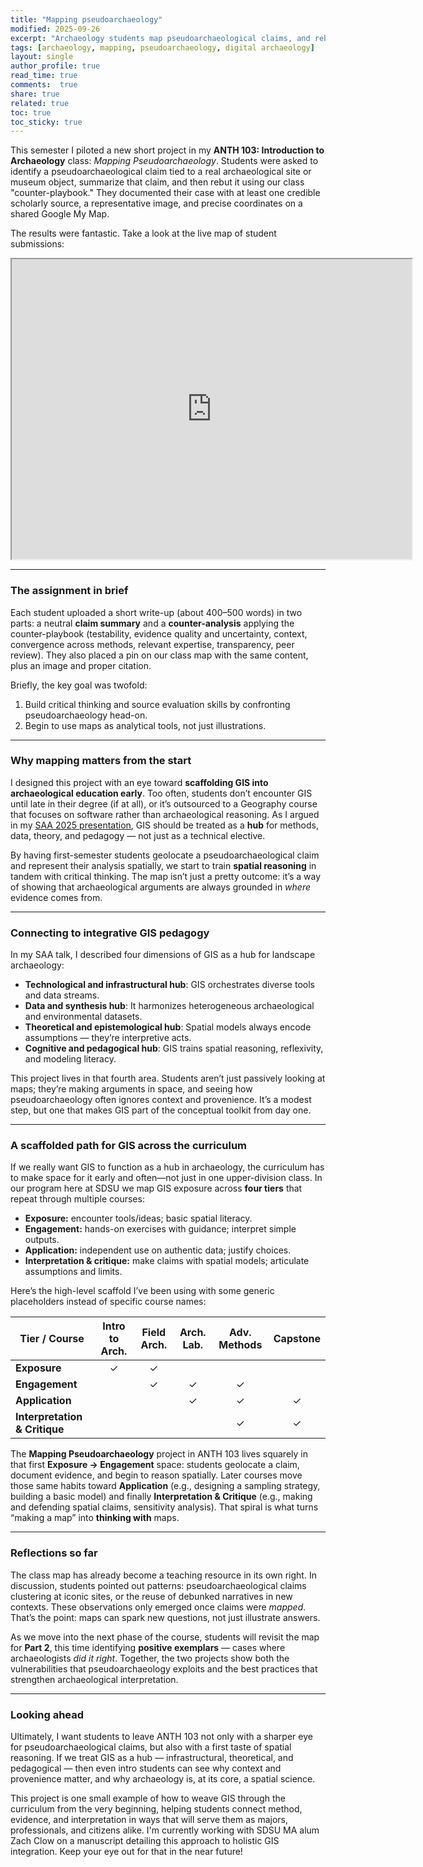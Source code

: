 ```yaml
---
title: "Mapping pseudoarchaeology"
modified: 2025-09-26
excerpt: "Archaeology students map pseudoarchaeological claims, and rebutt them."
tags: [archaeology, mapping, pseudoarchaeology, digital archaeology]
layout: single
author_profile: true
read_time: true
comments:  true
share: true
related: true
toc: true
toc_sticky: true
---
```


This semester I piloted a new short project in my **ANTH 103: Introduction to Archaeology** class: *Mapping Pseudoarchaeology*. Students were asked to identify a pseudoarchaeological claim tied to a real archaeological site or museum object, summarize that claim, and then rebut it using our class "counter-playbook." They documented their case with at least one credible scholarly source, a representative image, and precise coordinates on a shared Google My Map.

The results were fantastic. Take a look at the live map of student submissions:

<iframe src="https://www.google.com/maps/d/u/1/embed?mid=16TAxASEnzNDhxgbEzz_mvVbm_NXCFlw&ehbc=2E312F" width="640" height="480"></iframe>

---

### The assignment in brief

Each student uploaded a short write-up (about 400–500 words) in two parts: a neutral **claim summary** and a **counter-analysis** applying the counter-playbook (testability, evidence quality and uncertainty, context, convergence across methods, relevant expertise, transparency, peer review). They also placed a pin on our class map with the same content, plus an image and proper citation.

Briefly, the key goal was twofold:  
1. Build critical thinking and source evaluation skills by confronting pseudoarchaeology head-on.  
2. Begin to use maps as analytical tools, not just illustrations.

---

### Why mapping matters from the start

I designed this project with an eye toward **scaffolding GIS into archaeological education early**. Too often, students don’t encounter GIS until late in their degree (if at all), or it’s outsourced to a Geography course that focuses on software rather than archaeological reasoning. As I argued in my [SAA 2025 presentation](/pdf/SAA2025_Ullah.pdf), GIS should be treated as a **hub** for methods, data, theory, and pedagogy — not just as a technical elective.

By having first-semester students geolocate a pseudoarchaeological claim and represent their analysis spatially, we start to train **spatial reasoning** in tandem with critical thinking. The map isn’t just a pretty outcome: it’s a way of showing that archaeological arguments are always grounded in *where* evidence comes from.

---

### Connecting to integrative GIS pedagogy

In my SAA talk, I described four dimensions of GIS as a hub for landscape archaeology:

- **Technological and infrastructural hub**: GIS orchestrates diverse tools and data streams.  
- **Data and synthesis hub**: It harmonizes heterogeneous archaeological and environmental datasets.  
- **Theoretical and epistemological hub**: Spatial models always encode assumptions — they’re interpretive acts.  
- **Cognitive and pedagogical hub**: GIS trains spatial reasoning, reflexivity, and modeling literacy.  

This project lives in that fourth area. Students aren’t just passively looking at maps; they’re making arguments in space, and seeing how pseudoarchaeology often ignores context and provenience. It’s a modest step, but one that makes GIS part of the conceptual toolkit from day one.

---

### A scaffolded path for GIS across the curriculum

If we really want GIS to function as a hub in archaeology, the curriculum has to make space for it early and often—not just in one upper-division class. In our program here at SDSU we map GIS exposure across **four tiers** that repeat through multiple courses:

- **Exposure:** encounter tools/ideas; basic spatial literacy.
- **Engagement:** hands-on exercises with guidance; interpret simple outputs.
- **Application:** independent use on authentic data; justify choices.
- **Interpretation & critique:** make claims with spatial models; articulate assumptions and limits.

Here’s the high-level scaffold I’ve been using with some generic placeholders instead of specific course names:

| **Tier / Course**             | **Intro to Arch.** | **Field Arch.** | **Arch. Lab.** | **Adv. Methods** | **Capstone** |
|-------------------------------|:-----------------:|:---------------:|:--------------:|:----------------:|:------------:|
| **Exposure**                  | ✓                 | ✓               |                |                  |              |
| **Engagement**                |                   | ✓               | ✓              | ✓                |              |
| **Application**               |                   |                 | ✓              | ✓                | ✓            |
| **Interpretation & Critique** |                   |                 |                | ✓                | ✓            |

The **Mapping Pseudoarchaeology** project in ANTH 103 lives squarely in that first **Exposure → Engagement** space: students geolocate a claim, document evidence, and begin to reason spatially. Later courses move those same habits toward **Application** (e.g., designing a sampling strategy, building a basic model) and finally **Interpretation & Critique** (e.g., making and defending spatial claims, sensitivity analysis). That spiral is what turns “making a map” into **thinking with** maps.

---

### Reflections so far

The class map has already become a teaching resource in its own right. In discussion, students pointed out patterns: pseudoarchaeological claims clustering at iconic sites, or the reuse of debunked narratives in new contexts. These observations only emerged once claims were *mapped*. That’s the point: maps can spark new questions, not just illustrate answers.

As we move into the next phase of the course, students will revisit the map for **Part 2**, this time identifying **positive exemplars** — cases where archaeologists *did it right*. Together, the two projects show both the vulnerabilities that pseudoarchaeology exploits and the best practices that strengthen archaeological interpretation.

---

### Looking ahead

Ultimately, I want students to leave ANTH 103 not only with a sharper eye for pseudoarchaeological claims, but also with a first taste of spatial reasoning. If we treat GIS as a hub — infrastructural, theoretical, and pedagogical — then even intro students can see why context and provenience matter, and why archaeology is, at its core, a spatial science.

This project is one small example of how to weave GIS through the curriculum from the very beginning, helping students connect method, evidence, and interpretation in ways that will serve them as majors, professionals, and citizens alike. I'm currently working with SDSU MA alum Zach Clow on a manuscript detailing this approach to holistic GIS integration. Keep your eye out for that in the near future!
